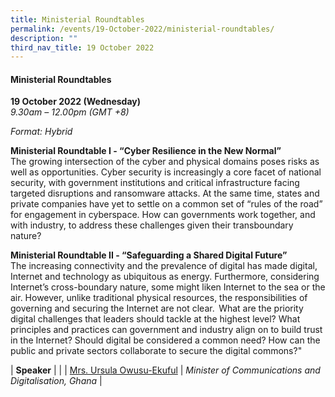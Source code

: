 ```yaml
---
title: Ministerial Roundtables
permalink: /events/19-October-2022/ministerial-roundtables/
description: ""
third_nav_title: 19 October 2022
---
```

#### **Ministerial Roundtables**
 
**19 October 2022 (Wednesday)**  
*9.30am – 12.00pm (GMT +8)*

*Format: Hybrid*

**Ministerial Roundtable I - “Cyber Resilience in the New Normal”** 
<br>The growing intersection of the cyber and physical domains poses risks as well as opportunities. Cyber security is increasingly a core facet of national security, with government institutions and critical infrastructure facing targeted disruptions and ransomware attacks. At the same time, states and private companies have yet to settle on a common set of “rules of the road” for engagement in cyberspace. How can governments work together, and with industry, to address these challenges given their transboundary nature? 

**Ministerial Roundtable II - “Safeguarding a Shared Digital Future”** 
<br>The increasing connectivity and the prevalence of digital has made digital, Internet and technology as ubiquitous as energy. Furthermore, considering Internet’s cross-boundary nature, some might liken Internet to the sea or the air. However, unlike traditional physical resources, the responsibilities of governing and securing the Internet are not clear.  What are the priority digital challenges that leaders should tackle at the highest level? What principles and practices can government and industry align on to build trust in the Internet? Should digital be considered a common need? How can the public and private sectors collaborate to secure the digital commons?"

| **Speaker**    |                                                              |
| [Mrs. Ursula Owusu-Ekuful](/speaker-Ursula-Owusu-Ekuful)  | *Minister of Communications and Digitalisation, Ghana*                  |
